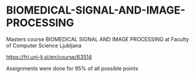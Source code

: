 # BIOMEDICAL-SIGNAL-AND-IMAGE-PROCESSING
Masters course BIOMEDICAL SIGNAL AND IMAGE PROCESSING at Faculty of Computer Science Ljubljana

https://fri.uni-lj.si/en/course/63514

Assignments were done for 95% of all possible points

